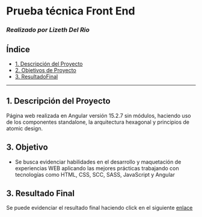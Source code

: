 # Prueba técnica Front End

### *Realizado por Lizeth Del Rio*


## Índice

* [1. Descripción del Proyecto](#1-descripción-el-Proyecto)
* [2. Objetivos de Proyecto](#2-objetivos-de-proyecto)
* [3. ResultadoFinal](#3-resultado-final)

***

## 1. Descripción del Proyecto
Página web realizada en Angular versión 15.2.7 sin módulos, haciendo uso de los componentes standalone, la arquitectura hexagonal y principios de atomic design.

## 3. Objetivo
* Se busca evidenciar habilidades en el desarrollo y maquetación de experiencias WEB aplicando las mejores 
prácticas trabajando con tecnologías como HTML, CSS, SCC, SASS, JavaScript y Angular

## 3. Resultado Final

Se puede evidenciar el resultado final haciendo click en el siguiente [enlace](https://test-skandia.web.app)
